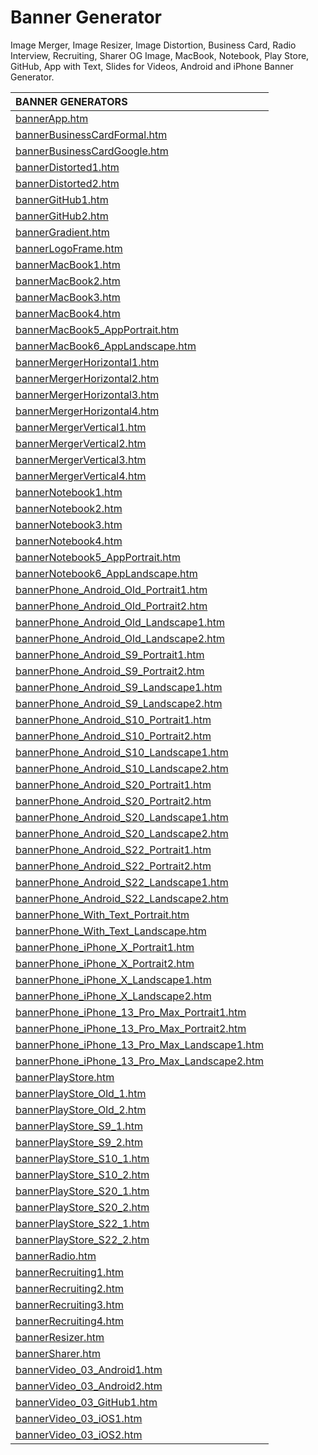 # Banner Generator

Image Merger, Image Resizer, Image Distortion, Business Card, Radio Interview, Recruiting, Sharer OG Image, MacBook, Notebook, Play Store, GitHub, App with Text, Slides for Videos, Android and iPhone Banner Generator.

| BANNER GENERATORS | 
| :------------ |
| [bannerApp.htm](https://lrusso.github.io/bannerGenerator/bannerApp.htm) |
| [bannerBusinessCardFormal.htm](https://lrusso.github.io/bannerGenerator/bannerBusinessCardFormal.htm) |
| [bannerBusinessCardGoogle.htm](https://lrusso.github.io/bannerGenerator/bannerBusinessCardGoogle.htm) |
| [bannerDistorted1.htm](https://lrusso.github.io/bannerGenerator/bannerDistorted1.htm) |
| [bannerDistorted2.htm](https://lrusso.github.io/bannerGenerator/bannerDistorted2.htm) |
| [bannerGitHub1.htm](https://lrusso.github.io/bannerGenerator/bannerGitHub1.htm) |
| [bannerGitHub2.htm](https://lrusso.github.io/bannerGenerator/bannerGitHub2.htm) |
| [bannerGradient.htm](https://lrusso.github.io/bannerGenerator/bannerGradient.htm) |
| [bannerLogoFrame.htm](https://lrusso.github.io/bannerGenerator/bannerLogoFrame.htm) |
| [bannerMacBook1.htm](https://lrusso.github.io/bannerGenerator/bannerMacBook1.htm) |
| [bannerMacBook2.htm](https://lrusso.github.io/bannerGenerator/bannerMacBook2.htm) |
| [bannerMacBook3.htm](https://lrusso.github.io/bannerGenerator/bannerMacBook3.htm) |
| [bannerMacBook4.htm](https://lrusso.github.io/bannerGenerator/bannerMacBook4.htm) |
| [bannerMacBook5_AppPortrait.htm](https://lrusso.github.io/bannerGenerator/bannerMacBook5_AppPortrait.htm) |
| [bannerMacBook6_AppLandscape.htm](https://lrusso.github.io/bannerGenerator/bannerMacBook6_AppLandscape.htm) |
| [bannerMergerHorizontal1.htm](https://lrusso.github.io/bannerGenerator/bannerMergerHorizontal1.htm) |
| [bannerMergerHorizontal2.htm](https://lrusso.github.io/bannerGenerator/bannerMergerHorizontal2.htm) |
| [bannerMergerHorizontal3.htm](https://lrusso.github.io/bannerGenerator/bannerMergerHorizontal3.htm) |
| [bannerMergerHorizontal4.htm](https://lrusso.github.io/bannerGenerator/bannerMergerHorizontal4.htm) |
| [bannerMergerVertical1.htm](https://lrusso.github.io/bannerGenerator/bannerMergerVertical1.htm) |
| [bannerMergerVertical2.htm](https://lrusso.github.io/bannerGenerator/bannerMergerVertical2.htm) |
| [bannerMergerVertical3.htm](https://lrusso.github.io/bannerGenerator/bannerMergerVertical3.htm) |
| [bannerMergerVertical4.htm](https://lrusso.github.io/bannerGenerator/bannerMergerVertical4.htm) |
| [bannerNotebook1.htm](https://lrusso.github.io/bannerGenerator/bannerNotebook1.htm) |
| [bannerNotebook2.htm](https://lrusso.github.io/bannerGenerator/bannerNotebook2.htm) |
| [bannerNotebook3.htm](https://lrusso.github.io/bannerGenerator/bannerNotebook3.htm) |
| [bannerNotebook4.htm](https://lrusso.github.io/bannerGenerator/bannerNotebook4.htm) |
| [bannerNotebook5_AppPortrait.htm](https://lrusso.github.io/bannerGenerator/bannerNotebook5_AppPortrait.htm) |
| [bannerNotebook6_AppLandscape.htm](https://lrusso.github.io/bannerGenerator/bannerNotebook6_AppLandscape.htm) |
| [bannerPhone_Android_Old_Portrait1.htm](https://lrusso.github.io/bannerGenerator/bannerPhone_Android_Old_Portrait1.htm) |
| [bannerPhone_Android_Old_Portrait2.htm](https://lrusso.github.io/bannerGenerator/bannerPhone_Android_Old_Portrait2.htm) |
| [bannerPhone_Android_Old_Landscape1.htm](https://lrusso.github.io/bannerGenerator/bannerPhone_Android_Old_Landscape1.htm) |
| [bannerPhone_Android_Old_Landscape2.htm](https://lrusso.github.io/bannerGenerator/bannerPhone_Android_Old_Landscape2.htm) |
| [bannerPhone_Android_S9_Portrait1.htm](https://lrusso.github.io/bannerGenerator/bannerPhone_Android_S9_Portrait1.htm) |
| [bannerPhone_Android_S9_Portrait2.htm](https://lrusso.github.io/bannerGenerator/bannerPhone_Android_S9_Portrait2.htm) |
| [bannerPhone_Android_S9_Landscape1.htm](https://lrusso.github.io/bannerGenerator/bannerPhone_Android_S9_Landscape1.htm) |
| [bannerPhone_Android_S9_Landscape2.htm](https://lrusso.github.io/bannerGenerator/bannerPhone_Android_S9_Landscape2.htm) |
| [bannerPhone_Android_S10_Portrait1.htm](https://lrusso.github.io/bannerGenerator/bannerPhone_Android_S10_Portrait1.htm) |
| [bannerPhone_Android_S10_Portrait2.htm](https://lrusso.github.io/bannerGenerator/bannerPhone_Android_S10_Portrait2.htm) |
| [bannerPhone_Android_S10_Landscape1.htm](https://lrusso.github.io/bannerGenerator/bannerPhone_Android_S10_Landscape1.htm) |
| [bannerPhone_Android_S10_Landscape2.htm](https://lrusso.github.io/bannerGenerator/bannerPhone_Android_S10_Landscape2.htm) |
| [bannerPhone_Android_S20_Portrait1.htm](https://lrusso.github.io/bannerGenerator/bannerPhone_Android_S20_Portrait1.htm) |
| [bannerPhone_Android_S20_Portrait2.htm](https://lrusso.github.io/bannerGenerator/bannerPhone_Android_S20_Portrait2.htm) |
| [bannerPhone_Android_S20_Landscape1.htm](https://lrusso.github.io/bannerGenerator/bannerPhone_Android_S20_Landscape1.htm) |
| [bannerPhone_Android_S20_Landscape2.htm](https://lrusso.github.io/bannerGenerator/bannerPhone_Android_S20_Landscape2.htm) |
| [bannerPhone_Android_S22_Portrait1.htm](https://lrusso.github.io/bannerGenerator/bannerPhone_Android_S22_Portrait1.htm) |
| [bannerPhone_Android_S22_Portrait2.htm](https://lrusso.github.io/bannerGenerator/bannerPhone_Android_S22_Portrait2.htm) |
| [bannerPhone_Android_S22_Landscape1.htm](https://lrusso.github.io/bannerGenerator/bannerPhone_Android_S22_Landscape1.htm) |
| [bannerPhone_Android_S22_Landscape2.htm](https://lrusso.github.io/bannerGenerator/bannerPhone_Android_S22_Landscape2.htm) |
| [bannerPhone_With_Text_Portrait.htm](https://lrusso.github.io/bannerGenerator/bannerPhone_With_Text_Portrait.htm) |
| [bannerPhone_With_Text_Landscape.htm](https://lrusso.github.io/bannerGenerator/bannerPhone_With_Text_Landscape.htm) |
| [bannerPhone_iPhone_X_Portrait1.htm](https://lrusso.github.io/bannerGenerator/bannerPhone_iPhone_X_Portrait1.htm) |
| [bannerPhone_iPhone_X_Portrait2.htm](https://lrusso.github.io/bannerGenerator/bannerPhone_iPhone_X_Portrait2.htm) |
| [bannerPhone_iPhone_X_Landscape1.htm](https://lrusso.github.io/bannerGenerator/bannerPhone_iPhone_X_Landscape1.htm) |
| [bannerPhone_iPhone_X_Landscape2.htm](https://lrusso.github.io/bannerGenerator/bannerPhone_iPhone_X_Landscape2.htm) |
| [bannerPhone_iPhone_13_Pro_Max_Portrait1.htm](https://lrusso.github.io/bannerGenerator/bannerPhone_iPhone_13_Pro_Max_Portrait1.htm) |
| [bannerPhone_iPhone_13_Pro_Max_Portrait2.htm](https://lrusso.github.io/bannerGenerator/bannerPhone_iPhone_13_Pro_Max_Portrait2.htm) |
| [bannerPhone_iPhone_13_Pro_Max_Landscape1.htm](https://lrusso.github.io/bannerGenerator/bannerPhone_iPhone_13_Pro_Max_Landscape1.htm) |
| [bannerPhone_iPhone_13_Pro_Max_Landscape2.htm](https://lrusso.github.io/bannerGenerator/bannerPhone_iPhone_13_Pro_Max_Landscape2.htm) |
| [bannerPlayStore.htm](https://lrusso.github.io/bannerGenerator/bannerPlayStore.htm) |
| [bannerPlayStore_Old_1.htm](https://lrusso.github.io/bannerGenerator/bannerPlayStore_Old_1.htm) |
| [bannerPlayStore_Old_2.htm](https://lrusso.github.io/bannerGenerator/bannerPlayStore_Old_2.htm) |
| [bannerPlayStore_S9_1.htm](https://lrusso.github.io/bannerGenerator/bannerPlayStore_S9_1.htm) |
| [bannerPlayStore_S9_2.htm](https://lrusso.github.io/bannerGenerator/bannerPlayStore_S9_2.htm) |
| [bannerPlayStore_S10_1.htm](https://lrusso.github.io/bannerGenerator/bannerPlayStore_S10_1.htm) |
| [bannerPlayStore_S10_2.htm](https://lrusso.github.io/bannerGenerator/bannerPlayStore_S10_2.htm) |
| [bannerPlayStore_S20_1.htm](https://lrusso.github.io/bannerGenerator/bannerPlayStore_S20_1.htm) |
| [bannerPlayStore_S20_2.htm](https://lrusso.github.io/bannerGenerator/bannerPlayStore_S20_2.htm) |
| [bannerPlayStore_S22_1.htm](https://lrusso.github.io/bannerGenerator/bannerPlayStore_S22_1.htm) |
| [bannerPlayStore_S22_2.htm](https://lrusso.github.io/bannerGenerator/bannerPlayStore_S22_2.htm) |
| [bannerRadio.htm](https://lrusso.github.io/bannerGenerator/bannerRadio.htm) |
| [bannerRecruiting1.htm](https://lrusso.github.io/bannerGenerator/bannerRecruiting1.htm) |
| [bannerRecruiting2.htm](https://lrusso.github.io/bannerGenerator/bannerRecruiting2.htm) |
| [bannerRecruiting3.htm](https://lrusso.github.io/bannerGenerator/bannerRecruiting3.htm) |
| [bannerRecruiting4.htm](https://lrusso.github.io/bannerGenerator/bannerRecruiting4.htm) |
| [bannerResizer.htm](https://lrusso.github.io/bannerGenerator/bannerResizer.htm) |
| [bannerSharer.htm](https://lrusso.github.io/bannerGenerator/bannerSharer.htm) |
| [bannerVideo_03_Android1.htm](https://lrusso.github.io/bannerGenerator/bannerVideo_03_Android1.htm) |
| [bannerVideo_03_Android2.htm](https://lrusso.github.io/bannerGenerator/bannerVideo_03_Android2.htm) |
| [bannerVideo_03_GitHub1.htm](https://lrusso.github.io/bannerGenerator/bannerVideo_03_GitHub1.htm) |
| [bannerVideo_03_iOS1.htm](https://lrusso.github.io/bannerGenerator/bannerVideo_03_iOS1.htm) |
| [bannerVideo_03_iOS2.htm](https://lrusso.github.io/bannerGenerator/bannerVideo_03_iOS2.htm) |
